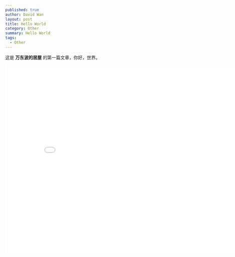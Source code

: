 ```yaml
---
published: true
author: David Wan
layout: post
title: Hello World
category: Other
summary: Hello World
tags:
  - Other
---
```


这是 **万东波的居屋** 的第一篇文章，你好，世界。

<center><embed src="/pdf/mysql-kernel.pdf" width="850" height="600"></center>
